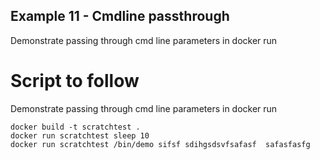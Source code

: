 ## Example 11 - Cmdline passthrough
Demonstrate passing through cmd line parameters in docker run 

# Script to follow
Demonstrate passing through cmd line parameters in docker run

```
docker build -t scratchtest .
docker run scratchtest sleep 10  
docker run scratchtest /bin/demo sifsf sdihgsdsvfsafasf  safasfasfg  
```